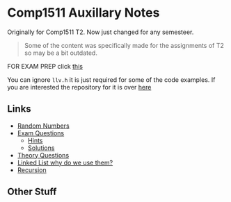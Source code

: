 # Comp1511 Auxillary Notes

Originally for Comp1511 T2.  Now just changed for any semesteer.

> Some of the content was specifically made for the assignments of T2 so may be a bit outdated.

FOR EXAM PREP click [this](exam_prep.md)

You can ignore `llv.h` it is just required for some of the code examples.  If you are interested the repository for it is over [here](https://github.com/BraedonWooding/LLV)

## Links

- [Random Numbers](random_numbers.md)
- [Exam Questions](exam_questions.md)
  - [Hints](hints.md)
  - [Solutions](Solutions)
- [Theory Questions](theory_questions.md)
- [Linked List why do we use them?](linked_lists.md)
- [Recursion](recursion.md)

## Other Stuff

